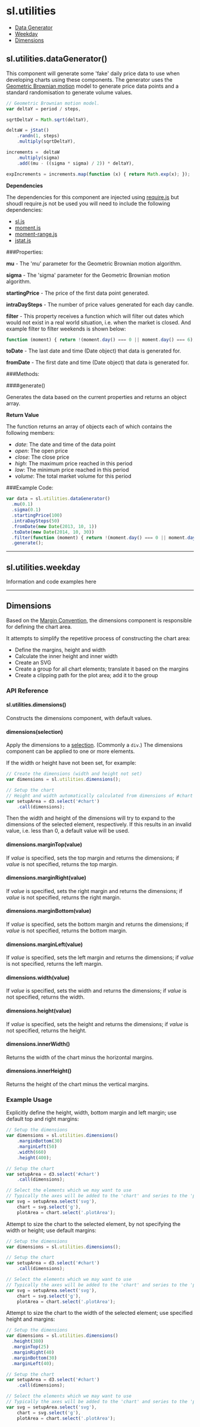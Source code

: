 # sl.**utilities**

+ [Data Generator](#slutilitiesdatagenerator)
+ [Weekday](#slutilitiesweekday)
+ [Dimensions](#dimensions)


## sl.utilities.dataGenerator()

This component will generate some 'fake' daily price data to use when developing charts using these components. The generator uses the [Geometric Brownian motion](http://en.wikipedia.org/wiki/Geometric_Brownian_motion) model to generate price data points and a standard randomisation to generate volume values.

```javascript
// Geometric Brownian motion model.
var deltaY = period / steps,

sqrtDeltaY = Math.sqrt(deltaY),

deltaW = jStat()
    .randn(1, steps)
    .multiply(sqrtDeltaY),

increments =  deltaW
    .multiply(sigma)
    .add((mu - ((sigma * sigma) / 2)) * deltaY),

expIncrements = increments.map(function (x) { return Math.exp(x); });
```

**Dependencies**

The dependencies for this component are injected using [require.js](http://requirejs.org/) but shoudl require.js not be used you will need to include the following dependencies:

+ [sl.js](https://github.com/tunerscafe/d3-financial-components/blob/master/components/sl.js)
+ [moment.js](http://momentjs.com/)
+ [moment-range.js](https://github.com/gf3/moment-range)
+ [jstat.js](https://github.com/jstat/jstat)

###Properties:

**mu** - The 'mu' parameter for the Geometric Brownian motion algorithm.

**sigma** - The 'sigma' parameter for the Geometric Brownian motion algorithm.

**startingPrice** - The price of the first data point generated.

**intraDaySteps** - The number of price values generated for each day candle.

**filter** - This property receives a function which will filter out dates which would not exist in a real world situation, i.e. when the market is closed. And example filter to filter weekends is shown below:

```javascript
function (moment) { return !(moment.day() === 0 || moment.day() === 6); }
```

**toDate** - The last date and time (Date object) that data is generated for.

**fromDate** - The first date and time (Date object) that data is generated for.

###Methods:

####generate()

Generates the data based on the current properties and returns an object array.

**Return Value**

The function returns an array of objects each of which contains the following members:

+ *date*: The date and time of the data point
+ *open*: The open price
+ *close*: The close price
+ *high*: The maximum price reached in this period
+ *low*: The minimum price reached in this period
+ *volume*: The total market volume for this period

###Example Code:

```javascript
var data = sl.utilities.dataGenerator()
  .mu(0.1)
  .sigma(0.1)
  .startingPrice(100)
  .intraDaySteps(50)
  .fromDate(new Date(2013, 10, 1))
  .toDate(new Date(2014, 10, 30))
  .filter(function (moment) { return !(moment.day() === 0 || moment.day() === 6); })
  .generate();
```

------

## sl.utilities.weekday

Information and code examples here

------

## Dimensions

Based on the [Margin Convention](http://bl.ocks.org/mbostock/3019563), the dimensions component is responsible for defining the chart area.

It attempts to simplify the repetitive process of constructing the chart area:

+ Define the margins, height and width
+ Calculate the inner height and inner width
+ Create an SVG
+ Create a group for all chart elements; translate it based on the margins
+ Create a clipping path for the plot area; add it to the group

### API Reference

#### sl.utilities.dimensions()

Constructs the dimensions component, with default values.

#### dimensions(selection)

Apply the dimensions to a [selection](https://github.com/mbostock/d3/wiki/Selections). (Commonly  a `div`.) The dimensions component can be applied to one or more elements.

If the width or height have not been set, for example:

```javascript
// Create the dimensions (width and height not set)
var dimensions = sl.utilities.dimensions();

// Setup the chart
// Height and width automatically calculated from dimensions of #chart 
var setupArea = d3.select('#chart')
    .call(dimensions);
```

Then the width and height of the dimensions will try to expand to the dimensions of the selected element, respectively. If this results in an invalid value, i.e. less than 0, a default value will be used.

#### dimensions.marginTop(value)

If _value_ is specified, sets the top margin and returns the dimensions; if _value_ is not specified, returns the top margin.

#### dimensions.marginRight(value)

If _value_ is specified, sets the right margin and returns the dimensions; if _value_ is not specified, returns the right margin.

#### dimensions.marginBottom(value)

If _value_ is specified, sets the bottom margin and returns the dimensions; if _value_ is not specified, returns the bottom margin.

#### dimensions.marginLeft(value)

If _value_ is specified, sets the left margin and returns the dimensions; if _value_ is not specified, returns the left margin.

#### dimensions.width(value)

If _value_ is specified, sets the width and returns the dimensions; if _value_ is not specified, returns the width.

#### dimensions.height(value)

If _value_ is specified, sets the height and returns the dimensions; if _value_ is not specified, returns the height.

#### dimensions.innerWidth()

Returns the width of the chart minus the horizontal margins.

#### dimensions.innerHeight()

Returns the height of the chart minus the vertical margins.

### Example Usage

Explicitly define the height, width, bottom margin and left margin; use default top and right margins:

```javascript
// Setup the dimensions
var dimensions = sl.utilities.dimensions()
    .marginBottom(30)
    .marginLeft(50)
    .width(660)
    .height(400);

// Setup the chart
var setupArea = d3.select('#chart')
    .call(dimensions);

// Select the elements which we may want to use
// Typically the axes will be added to the 'chart' and series to the 'plotArea'
var svg = setupArea.select('svg'),
    chart = svg.select('g'),
    plotArea = chart.select('.plotArea');
```

Attempt to size the chart to the selected element, by not specifying the width or height; use default margins:

```javascript
// Setup the dimensions
var dimensions = sl.utilities.dimensions();

// Setup the chart
var setupArea = d3.select('#chart')
    .call(dimensions);

// Select the elements which we may want to use
// Typically the axes will be added to the 'chart' and series to the 'plotArea'
var svg = setupArea.select('svg'),
    chart = svg.select('g'),
    plotArea = chart.select('.plotArea');
```

Attempt to size the chart to the width of the selected element; use specified height and margins:

```javascript
// Setup the dimensions
var dimensions = sl.utilities.dimensions()
  .height(380)
  .marginTop(25)
  .marginRight(40)
  .marginBottom(30)
  .marginLeft(40);

// Setup the chart
var setupArea = d3.select('#chart')
    .call(dimensions);

// Select the elements which we may want to use
// Typically the axes will be added to the 'chart' and series to the 'plotArea'
var svg = setupArea.select('svg'),
    chart = svg.select('g'),
    plotArea = chart.select('.plotArea');
```
